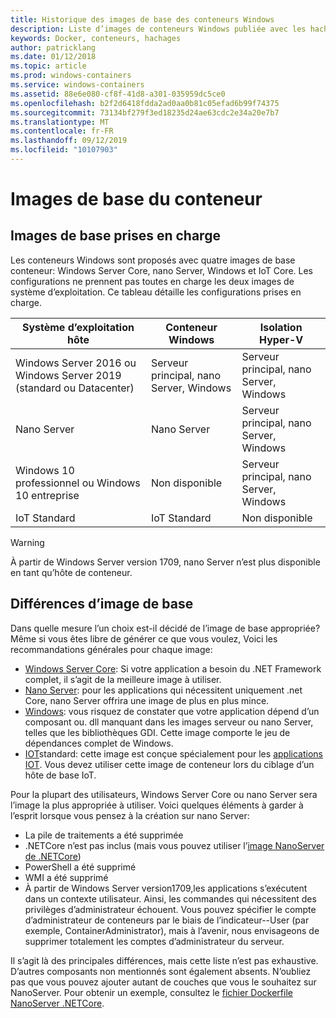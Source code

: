 ```yaml
---
title: Historique des images de base des conteneurs Windows
description: Liste d’images de conteneurs Windows publiée avec les hachages de couche SHA256
keywords: Docker, conteneurs, hachages
author: patricklang
ms.date: 01/12/2018
ms.topic: article
ms.prod: windows-containers
ms.service: windows-containers
ms.assetid: 88e6e080-cf8f-41d8-a301-035959dc5ce0
ms.openlocfilehash: b2f2d6418fdda2ad0aa0b81c05efad6b99f74375
ms.sourcegitcommit: 73134bf279f3ed18235d24ae63cdc2e34a20e7b7
ms.translationtype: MT
ms.contentlocale: fr-FR
ms.lasthandoff: 09/12/2019
ms.locfileid: "10107903"
---
```

# <a name="container-base-images"></a>Images de base du conteneur

## <a name="supported-base-images"></a>Images de base prises en charge

Les conteneurs Windows sont proposés avec quatre images de base conteneur: Windows Server Core, nano Server, Windows et IoT Core. Les configurations ne prennent pas toutes en charge les deux images de système d’exploitation. Ce tableau détaille les configurations prises en charge.

|Système d’exploitation hôte|Conteneur Windows|Isolation Hyper-V|
|---------------------|-----------------|-----------------|
|Windows Server 2016 ou Windows Server 2019 (standard ou Datacenter)|Serveur principal, nano Server, Windows|Serveur principal, nano Server, Windows|
|Nano Server|Nano Server|Serveur principal, nano Server, Windows|
|Windows 10 professionnel ou Windows 10 entreprise|Non disponible|Serveur principal, nano Server, Windows|
|IoT Standard|IoT Standard|Non disponible|

> [!WARNING]  
> À partir de Windows Server version 1709, nano Server n’est plus disponible en tant qu’hôte de conteneur.

## <a name="base-image-differences"></a>Différences d’image de base

Dans quelle mesure l’un choix est-il décidé de l’image de base appropriée? Même si vous êtes libre de générer ce que vous voulez, Voici les recommandations générales pour chaque image:

- [Windows Server Core](https://hub.docker.com/_/microsoft-windows-servercore): Si votre application a besoin du .NET Framework complet, il s’agit de la meilleure image à utiliser.
- [Nano Server](https://hub.docker.com/_/microsoft-windows-nanoserver): pour les applications qui nécessitent uniquement .net Core, nano Server offrira une image de plus en plus mince.
- [Windows](https://hub.docker.com/_/microsoft-windowsfamily-windows): vous risquez de constater que votre application dépend d’un composant ou. dll manquant dans les images serveur ou nano Server, telles que les bibliothèques GDI. Cette image comporte le jeu de dépendances complet de Windows.
- [IOT](https://hub.docker.com/_/microsoft-windows-iotcore)standard: cette image est conçue spécialement pour les [applications IOT](https://developer.microsoft.com/windows/iot). Vous devez utiliser cette image de conteneur lors du ciblage d’un hôte de base IoT.

Pour la plupart des utilisateurs, Windows Server Core ou nano Server sera l’image la plus appropriée à utiliser. Voici quelques éléments à garder à l’esprit lorsque vous pensez à la création sur nano Server:

- La pile de traitements a été supprimée
- .NETCore n’est pas inclus (mais vous pouvez utiliser l’[image NanoServer de .NETCore](https://hub.docker.com/r/microsoft/dotnet/))
- PowerShell a été supprimé
- WMI a été supprimé
- À partir de Windows Server version1709,les applications s’exécutent dans un contexte utilisateur. Ainsi, les commandes qui nécessitent des privilèges d’administrateur échouent. Vous pouvez spécifier le compte d’administrateur de conteneurs par le biais de l’indicateur--User (par exemple, ContainerAdministrator), mais à l’avenir, nous envisageons de supprimer totalement les comptes d’administrateur du serveur.

Il s’agit là des principales différences, mais cette liste n’est pas exhaustive. D’autres composants non mentionnés sont également absents. N’oubliez pas que vous pouvez ajouter autant de couches que vous le souhaitez sur NanoServer. Pour obtenir un exemple, consultez le [fichier Dockerfile NanoServer .NETCore](https://github.com/dotnet/dotnet-docker/blob/master/2.1/sdk/nanoserver-1803/amd64/Dockerfile).
